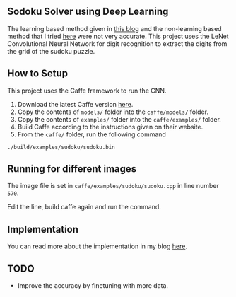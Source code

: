 ## Sodoku Solver using Deep Learning

The learning based method given in [this blog](http://aishack.in/tutorials/sudoku-grabber-opencv-plot/) and the non-learning based method that I tried [here](https://github.com/malreddysid/sudoku) were not very accurate. This project uses the LeNet Convolutional Neural Network for digit recognition to extract the digits from the grid of the sudoku puzzle.

## How to Setup

This project uses the Caffe framework to run the CNN.

1. Download the latest Caffe version [here](https://github.com/BVLC/caffe).
2. Copy the contents of `models/` folder into the `caffe/models/` folder.
3. Copy the contents of `examples/` folder into the `caffe/examples/` folder.
4. Build Caffe according to the instructions given on their website.
5. From the `caffe/` folder, run the following command
```shell
./build/examples/sudoku/sudoku.bin
```

## Running for different images

The image file is set in `caffe/examples/sudoku/sudoku.cpp` in line number `570`.

Edit the line, build caffe again and run the command.

## Implementation

You can read more about the implementation in my blog [here](https://malreddysid.github.io/deep_learning/2016/07/23/sudoku-solver-dl.html).

## TODO

* Improve the accuracy by finetuning with more data.
